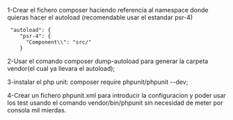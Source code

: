 1-Crear el fichero composer haciendo referencia al namespace donde quieras hacer
el autoload (recomendable usar el estandar psr-4)

     "autoload": {
        "psr-4": {
          "Component\\": "src/"
        }

2-Usar el comando composer dump-autoload para generar la carpeta vendor(el cual ya llevara
el autoload);

3-instalar el php unit: composer require phpunit/phpunit --dev;

4-Crear un fichero phpunit.xml para introducir la configuracion y poder usar los test
usando el comando vendor/bin/phpunit sin necesidad de meter por consola mil mierdas.


